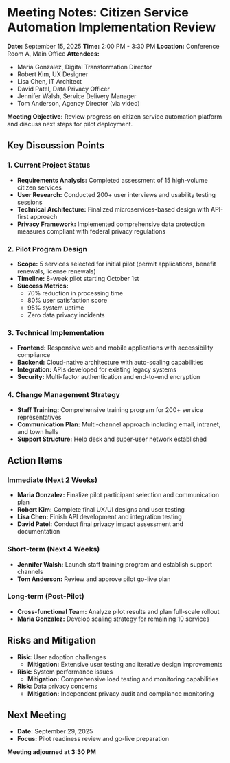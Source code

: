 # Meeting Notes: Citizen Service Automation Implementation Review

**Date:** September 15, 2025
**Time:** 2:00 PM - 3:30 PM
**Location:** Conference Room A, Main Office
**Attendees:**
- Maria Gonzalez, Digital Transformation Director
- Robert Kim, UX Designer
- Lisa Chen, IT Architect
- David Patel, Data Privacy Officer
- Jennifer Walsh, Service Delivery Manager
- Tom Anderson, Agency Director (via video)

**Meeting Objective:** Review progress on citizen service automation platform and discuss next steps for pilot deployment.

## Key Discussion Points

### 1. Current Project Status
- **Requirements Analysis:** Completed assessment of 15 high-volume citizen services
- **User Research:** Conducted 200+ user interviews and usability testing sessions
- **Technical Architecture:** Finalized microservices-based design with API-first approach
- **Privacy Framework:** Implemented comprehensive data protection measures compliant with federal privacy regulations

### 2. Pilot Program Design
- **Scope:** 5 services selected for initial pilot (permit applications, benefit renewals, license renewals)
- **Timeline:** 8-week pilot starting October 1st
- **Success Metrics:**
  - 70% reduction in processing time
  - 80% user satisfaction score
  - 95% system uptime
  - Zero data privacy incidents

### 3. Technical Implementation
- **Frontend:** Responsive web and mobile applications with accessibility compliance
- **Backend:** Cloud-native architecture with auto-scaling capabilities
- **Integration:** APIs developed for existing legacy systems
- **Security:** Multi-factor authentication and end-to-end encryption

### 4. Change Management Strategy
- **Staff Training:** Comprehensive training program for 200+ service representatives
- **Communication Plan:** Multi-channel approach including email, intranet, and town halls
- **Support Structure:** Help desk and super-user network established

## Action Items

### Immediate (Next 2 Weeks)
- **Maria Gonzalez:** Finalize pilot participant selection and communication plan
- **Robert Kim:** Complete final UX/UI designs and user testing
- **Lisa Chen:** Finish API development and integration testing
- **David Patel:** Conduct final privacy impact assessment and documentation

### Short-term (Next 4 Weeks)
- **Jennifer Walsh:** Launch staff training program and establish support channels
- **Tom Anderson:** Review and approve pilot go-live plan

### Long-term (Post-Pilot)
- **Cross-functional Team:** Analyze pilot results and plan full-scale rollout
- **Maria Gonzalez:** Develop scaling strategy for remaining 10 services

## Risks and Mitigation
- **Risk:** User adoption challenges
  - **Mitigation:** Extensive user testing and iterative design improvements
- **Risk:** System performance issues
  - **Mitigation:** Comprehensive load testing and monitoring capabilities
- **Risk:** Data privacy concerns
  - **Mitigation:** Independent privacy audit and compliance monitoring

## Next Meeting
- **Date:** September 29, 2025
- **Focus:** Pilot readiness review and go-live preparation

**Meeting adjourned at 3:30 PM**
